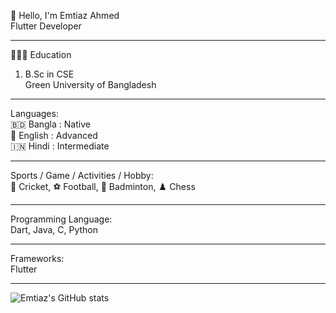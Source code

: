 👋 Hello, I'm Emtiaz Ahmed <br>
Flutter Developer
***
👨🏻‍🎓   Education<br>
1. B.Sc in CSE<br>
Green University of Bangladesh<br>
***
Languages:<br>
🇧🇩 Bangla : Native<br>
🏴󠁧󠁢󠁥󠁮󠁧󠁿 English : Advanced<br>
🇮🇳 Hindi : Intermediate<br>
***
Sports / Game / Activities / Hobby:<br>
🏏 Cricket, ⚽ Football, 🏸 Badminton, ♟️ Chess<br>
***
Programming Language:<br>
Dart, Java, C, Python
***
Frameworks:<br>
Flutter
***

![Emtiaz's GitHub stats](https://github-readme-stats.vercel.app/api?username=emtiazahmedanik&show_icons=true&hide_title=true)
